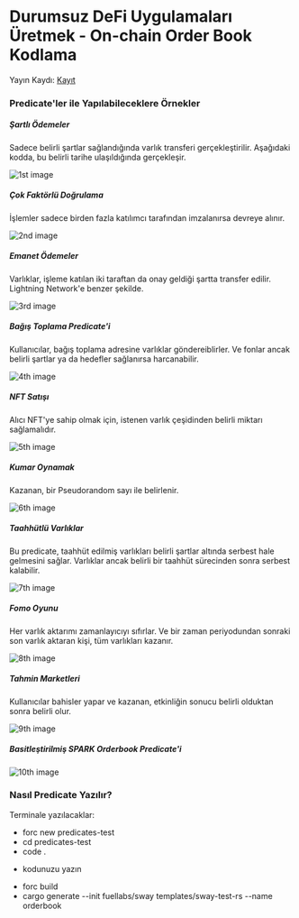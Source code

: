 # Durumsuz DeFi Uygulamaları Üretmek - On-chain Order Book Kodlama

Yayın Kaydı: [Kayıt](https://youtu.be/W73uiDjMvvc?si=T11bEgpC-NnSF9bU)

### Predicate'ler ile Yapılabileceklere Örnekler

##### Şartlı Ödemeler

Sadece belirli şartlar sağlandığında varlık transferi gerçekleştirilir. Aşağıdaki kodda, bu belirli tarihe ulaşıldığında gerçekleşir.

![1st image](/assets/images/6/1.png "1st image")

##### Çok Faktörlü Doğrulama

İşlemler sadece birden fazla katılımcı tarafından imzalanırsa devreye alınır.

![2nd image](/assets/images/6/2.png "2nd image")

##### Emanet Ödemeler

Varlıklar, işleme katılan iki taraftan da onay geldiği şartta transfer edilir. Lightning Network'e benzer şekilde.

![3rd image](/assets/images/6/3.png "3rd image")

##### Bağış Toplama Predicate'i

Kullanıcılar, bağış toplama adresine varlıklar göndereiblirler. Ve fonlar ancak belirli şartlar ya da hedefler sağlanırsa harcanabilir.

![4th image](/assets/images/6/4.png "4th image")

##### NFT Satışı

Alıcı NFT'ye sahip olmak için, istenen varlık çeşidinden belirli miktarı sağlamalıdır.

![5th image](/assets/images/6/5.png "5th image")

##### Kumar Oynamak

Kazanan, bir Pseudorandom sayı ile belirlenir.

![6th image](/assets/images/6/6.png "6th image")

##### Taahhütlü Varlıklar

Bu predicate, taahhüt edilmiş varlıkları belirli şartlar altında serbest hale gelmesini sağlar. Varlıklar ancak belirli bir taahhüt sürecinden sonra serbest kalabilir.

![7th image](/assets/images/6/7.png "7th image")

##### Fomo Oyunu

Her varlık aktarımı zamanlayıcıyı sıfırlar. Ve bir zaman periyodundan sonraki son varlık aktaran kişi, tüm varlıkları kazanır.

![8th image](/assets/images/6/8.png "8th image")

##### Tahmin Marketleri

Kullanıcılar bahisler yapar ve kazanan, etkinliğin sonucu belirli olduktan sonra belirli olur.

![9th image](/assets/images/6/9.png "9th image")

##### Basitleştirilmiş SPARK Orderbook Predicate'i

![10th image](/assets/images/6/10.png "10th image")

### Nasıl Predicate Yazılır?

Terminale yazılacaklar:

- forc new predicates-test
- cd predicates-test
- code .

* kodunuzu yazın

- forc build
- cargo generate --init fuellabs/sway templates/sway-test-rs --name orderbook
